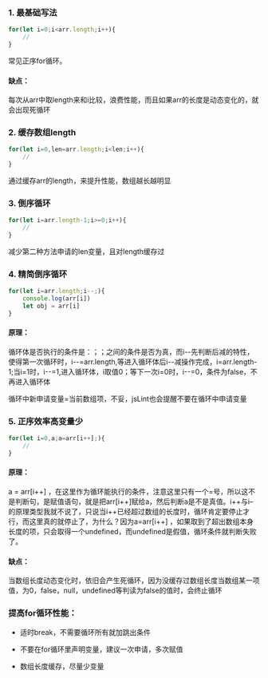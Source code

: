 ### 1. 最基础写法

```js	
for(let i=0;i<arr.length;i++){
    // 
}
```
	
常见正序for循环。
	
#### 缺点：

每次从arr中取length来和i比较，浪费性能，而且如果arr的长度是动态变化的，就会出现死循环
	
### 2. 缓存数组length
	
```js
for(let i=0,len=arr.length;i<len;i++){
	//
}
```
	
通过缓存arr的length，来提升性能，数组越长越明显
	
### 3. 倒序循环

```js	
for(let i=arr.length-1;i>=0;i++){
    //
}
```
	
减少第二种方法申请的len变量，且对length缓存过
	
### 4. 精简倒序循环

```js	
for(let i=arr.length;i--;){
    console.log(arr[i])
    let obj = arr[i]
}
```
	
#### 原理：

循环体是否执行的条件是：；；之间的条件是否为真，而i--先判断后减的特性，使得第一次循环时，i--=arr.length,等进入循环体后i--减操作完成，i=arr.length-1;当i=1时，i--=1,进入循环体，i取值0；等下一次i=0时，i--=0，条件为false，不再进入循环体
	
循环中新申请变量=当前数组项，不妥，jsLint也会提醒不要在循环中申请变量
	
### 5. 正序效率高变量少
	
```js
for(let i=0,a;a=arr[i++];){
    //
}
```
	
#### 原理：

a = arr[i++] ，在这里作为循环能执行的条件，注意这里只有一个=号，所以这不是判断句，是赋值语句，就是把arr[i++]赋给a，然后判断a是不是真值。i++与i–的原理类型我就不说了，只说当i++已经超过数组的长度时，循环肯定要停止才行，而这里真的就停止了，为什么？因为a=arr[i++] ，如果取到了超出数组本身长度的项，只会取得一个undefined，而undefined是假值，循环条件就判断失败了。
	
#### 缺点：

当数组长度动态变化时，依旧会产生死循环，因为没缓存过数组长度当数组某一项值，为0，false，null，undefined等判读为false的值时，会终止循环
	
	
### 提高for循环性能：
	
- 适时break，不需要循环所有就加跳出条件
	
- 不要在for循环里声明变量，建议一次申请，多次赋值
	
- 数组长度缓存，尽量少变量
